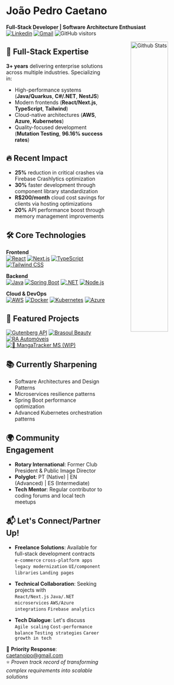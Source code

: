 # João Pedro Caetano 
**Full-Stack Developer | Software Architecture Enthusiast**  
[![Linkedin](https://img.shields.io/badge/-LinkedIn-blue?style=flat&logo=Linkedin&logoColor=white)](https://www.linkedin.com/in/caetanojpo/)
[![Gmail](https://img.shields.io/badge/-Gmail-c14438?style=flat&logo=Gmail&logoColor=white)](mailto:caetanojpo@gmail.com)
![GitHub visitors](https://komarev.com/ghpvc/?username=caetanojpo&label=Profile%20views&color=0e75b6&style=flat)



<div align="center">
  <img width="45%" align="right" alt="Github Stats" src="https://github-readme-stats.vercel.app/api?username=caetanojpo&show_icons=true&hide_border=true&theme=radical" />
</div>

## 🚀 Full-Stack Expertise

**3+ years** delivering enterprise solutions across multiple industries. Specializing in:
- High-performance systems (**Java/Quarkus**, **C#/.NET**, **NestJS**)
- Modern frontends (**React/Next.js**, **TypeScript**, **Tailwind**)
- Cloud-native architectures (**AWS**, **Azure**, **Kubernetes**)
- Quality-focused development (**Mutation Testing**, **96.16% success rates**)

## 🔥 Recent Impact
- **25%** reduction in critical crashes via Firebase Crashlytics optimization
- **30%** faster development through component library standardization
- **R$200/month** cloud cost savings for clients via hosting optimizations
- **20%** API performance boost through memory management improvements

## 🛠️ Core Technologies

**Frontend**  
[![React](https://img.shields.io/badge/-React-61DAFB?logo=react&logoColor=white)](https://reactjs.org/)
[![Next.js](https://img.shields.io/badge/-Next.js-000000?logo=next.js)](https://nextjs.org/)
[![TypeScript](https://img.shields.io/badge/-TypeScript-3178C6?logo=typescript)](https://www.typescriptlang.org/)
[![Tailwind CSS](https://img.shields.io/badge/-Tailwind_CSS-38B2AC?logo=tailwind-css)](https://tailwindcss.com/)

**Backend**  
[![Java](https://img.shields.io/badge/-Java-007396?logo=java)](https://java.com/)
[![Spring Boot](https://img.shields.io/badge/-Spring_Boot-6DB33F?logo=spring)](https://spring.io/)
[![.NET](https://img.shields.io/badge/-.NET-512BD4?logo=.net)](https://dotnet.microsoft.com/)
[![Node.js](https://img.shields.io/badge/-Node.js-339933?logo=node.js)](https://nodejs.org/)

**Cloud & DevOps**  
[![AWS](https://img.shields.io/badge/-AWS-232F3E?logo=amazon-aws)](https://aws.amazon.com/)
[![Docker](https://img.shields.io/badge/-Docker-2496ED?logo=docker)](https://www.docker.com/)
[![Kubernetes](https://img.shields.io/badge/-Kubernetes-326CE5?logo=kubernetes)](https://kubernetes.io/)
[![Azure](https://img.shields.io/badge/-Azure-0089D6?logo=microsoft-azure)](https://azure.microsoft.com/)

## 🌟 Featured Projects

[![Gutenberg API](https://github-readme-stats.vercel.app/api/pin/?username=caetanojpo&repo=gutenberg-api&theme=radical)](https://github.com/caetanojpo/gutenberg-api)
[![Brasoul Beauty](https://github-readme-stats.vercel.app/api/pin/?username=caetanojpo&repo=brasoul-beauty-care&theme=radical)](https://www.brasoulbeautycare.com/)
[![RA Automóveis](https://github-readme-stats.vercel.app/api/pin/?username=caetanojpo&repo=ra-automoveis&theme=radical)](https://github.com/caetanojpo/ra-automoveis)
[![🚧 MangaTracker MS (WIP)](https://github-readme-stats.vercel.app/api/pin/?username=caetanojpo&repo=mangatracker-ms-manga&theme=radical&title_color=FFA500)](https://github.com/caetanojpo/mangatracker-ms-manga)

## 📚 Currently Sharpening
- Software Architectures and Design Patterns
- Microservices resilience patterns
- Spring Boot performance optimization
- Advanced Kubernetes orchestration patterns

## 🌍 Community Engagement
- **Rotary International**: Former Club President & Public Image Director
- **Polyglot**: PT (Native) | EN (Advanced) | ES (Intermediate)
- **Tech Mentor**: Regular contributor to coding forums and local tech meetups

## 📬 Let's Connect/Partner Up!

- **Freelance Solutions**: Available for full-stack development contracts  
  `e-commerce` `cross-platform apps` `legacy modernization` `UI/component libraries` `Landing pages`

- **Technical Collaboration**: Seeking projects with  
  `React/Next.js` `Java/.NET microservices` `AWS/Azure integrations` `Firebase analytics`

- **Tech Dialogue**: Let's discuss  
  `Agile scaling` `Cost-performance balance` `Testing strategies` `Career growth in tech`

📧 **Priority Response**: caetanojpo@gmail.com  
⭐ _Proven track record of transforming complex requirements into scalable solutions_
